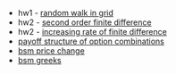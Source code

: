 - hw1 - [random walk in grid](src/20grid_random_walk_01.ipynb) 
- hw2 - [second order finite difference](src/20fd2.ipynb)
- hw2 - [increasing rate of finite difference](src/20fd_ex.pdf)
- [payoff structure of option combinations](src/20option_combinations.ipynb)
- [bsm price change](src/20bsm_price_change.ipynb)
- [bsm greeks](src/20explicit_bsm_greeks.ipynb)

    
